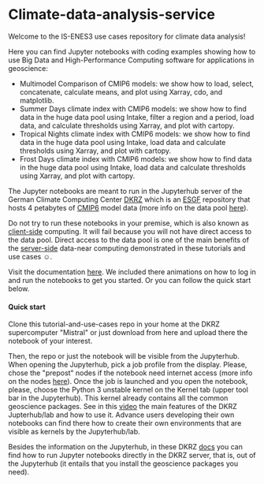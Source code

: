 # Climate-data-analysis-service

Welcome to the IS-ENES3 use cases repository for climate data analysis!

Here you can find Jupyter notebooks with coding examples showing how to use Big Data and High-Performance Computing software for applications in geoscience: 

- Multimodel Comparison of CMIP6 models: we show how to load, select, concatenate, calculate means, and plot using Xarray, cdo, and matplotlib.
- Summer Days climate index with CMIP6 models: we show how to find data in the huge data pool using Intake, filter a region and a period, load data, and calculate thresholds using Xarray, and plot with cartopy.
- Tropical Nights climate index with CMIP6 models: we show how to find data in the huge data pool using Intake, load data and calculate thresholds using Xarray, and plot with cartopy.
- Frost Days climate index with CMIP6 models: we show how to find data in the huge data pool using Intake, load data and calculate thresholds using Xarray, and plot with cartopy.

The Jupyter notebooks are meant to run in the Jupyterhub server of the German Climate Computing Center [DKRZ](https://www.dkrz.de/) which is an [ESGF](https://esgf.llnl.gov/) repository that hosts 4 petabytes of [CMIP6](https://pcmdi.llnl.gov/CMIP6/) model data (more info on the data pool [here](https://www.dkrz.de/up/services/data-management/cmip-data-pool)). 

Do not try to run these notebooks in your premise, which is also known as [client-side](https://en.wikipedia.org/wiki/Client-side) computing. It will fail because you will not have direct access to the data pool. Direct access to the data pool is one of the main benefits of the [server-side](https://en.wikipedia.org/wiki/Server-side) data-near computing demonstrated in these tutorials and use cases :relaxed:. 

Visit the documentation [here](http://mipdata.gitlab-pages.dkrz.de/tutorials-and-use-cases/). We included there animations on how to log in and run the notebooks to get you started. Or you can follow the quick start below.

#### Quick start

Clone this tutorial-and-use-cases repo in your home at the DKRZ supercomputer "Mistral" or just download from here and upload there the notebook of your interest. 

Then, the repo or just the notebook will be visible from the Jupyterhub. When opening the Jupyterhub, pick a job profile from the display. Please, chose the "prepost" nodes if the notebook need internet access (more info on the nodes [here](https://www.dkrz.de/up/systems/mistral/running-jobs/partitions-and-limits)). Once the job is launched and you open the notebook, please, choose the Python 3 unstable kernel on the Kernel tab (upper tool bar in the Jupyterhub). This kernel already contains all the common geoscience packages. See in this [video](https://youtu.be/f0wZX9i0uWQ) the main features of the DKRZ Jupterhub/lab and how to use it. Advance users developing their own notebooks can find there how to create their own environments that are visible as kernels by the Jupyterhub/lab. 

Besides the information on the Jupyterhub, in these DKRZ [docs](https://www.dkrz.de/up/systems/mistral/programming/jupyter-notebook) you can find how to run Jupyter notebooks directly in the DKRZ server, that is, out of the Jupyterhub (it entails that you install the geoscience packages you need). 

